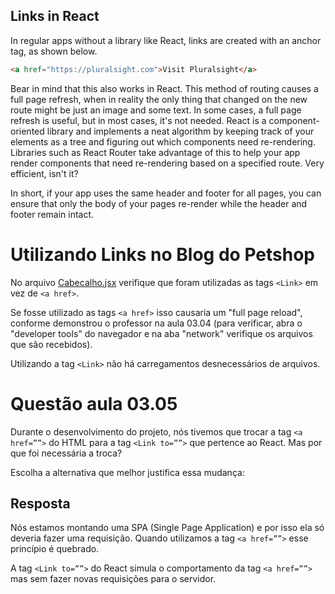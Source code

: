 ## Links in React

In regular apps without a library like React, links are created with an anchor tag, as shown below.

```html
<a href="https://pluralsight.com">Visit Pluralsight</a>
```

Bear in mind that this also works in React. This method of routing causes a full page refresh, when in reality the only thing that changed on the new route might be just an image and some text. In some cases, a full page refresh is useful, but in most cases, it's not needed. React is a component-oriented library and implements a neat algorithm by keeping track of your elements as a tree and figuring out which components need re-rendering. Libraries such as React Router take advantage of this to help your app render components that need re-rendering based on a specified route. Very efficient, isn't it?

In short, if your app uses the same header and footer for all pages, you can ensure that only the body of your pages re-render while the header and footer remain intact.

# Utilizando Links no Blog do Petshop

No arquivo [Cabecalho.jsx](../petshop/src/components/Cabecalho.jsx) verifique que foram utilizadas as tags `<Link>` em vez de `<a href>`. 



Se fosse utilizado as tags `<a href>` isso causaria um "full page reload", conforme demonstrou o professor na aula 03.04 (para verificar, abra o "developer tools" do navegador e na aba "network"  verifique os arquivos que são recebidos). 



Utilizando a tag `<Link>` não há carregamentos desnecessários de arquivos.

# Questão aula 03.05

Durante o desenvolvimento do projeto, nós tivemos que trocar a tag `<a href=””>` do HTML para a tag `<Link to=””>` que pertence ao React. Mas por que foi necessária a troca?

Escolha a alternativa que melhor justifica essa mudança:

## Resposta

Nós estamos montando uma SPA (Single Page Application) e por isso ela só deveria fazer uma requisição. Quando utilizamos a tag `<a href=””>` esse princípio é quebrado.

A tag `<Link to=””>` do React simula o comportamento da tag `<a href=””>` mas sem fazer novas requisições para o servidor.


